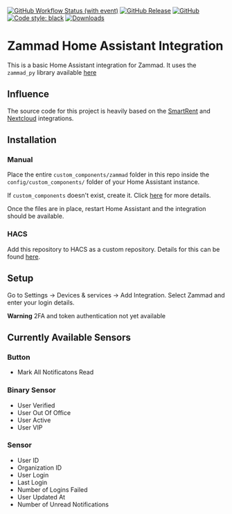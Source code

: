 [![GitHub Workflow Status (with event)](https://img.shields.io/github/actions/workflow/status/tjleach98/homeassistant-zammad/.github%2Fworkflows%2Fvalidate.yml?style=flat-square&label=validate)](https://github.com/tjleach98/homeassistant-zammad/actions/workflows/validate.yml)
[![GitHub Release](https://img.shields.io/github/release/tjleach98/homeassistant-zammad.svg?style=flat-square)](https://github.com/tjleach98/homeassistant-zammad/releases)
[![GitHub](https://img.shields.io/github/license/tjleach98/homeassistant-zammad.svg?style=flat-square)](LICENSE)
[![Code style: black](https://img.shields.io/badge/code%20style-black-000000.svg?style=flat-square)](https://github.com/psf/black)
[![Downloads](https://img.shields.io/github/downloads/tjleach98/homeassistant-zammad/total?style=flat-square)](https://github.com/tjleach98/homeassistant-zammad/releases)

# Zammad Home Assistant Integration
This is a basic Home Assistant integration for Zammad. It uses the `zammad_py` library available [here](https://github.com/joeirimpan/zammad_py)

## Influence
The source code for this project is heavily based on the [SmartRent](https://github.com/ZacheryThomas/homeassistant-smartrent) and [Nextcloud](https://github.com/home-assistant/core/tree/dev/homeassistant/components/nextcloud) integrations.

## Installation
### Manual
Place the entire `custom_components/zammad` folder in this repo inside the `config/custom_components/` folder of your Home Assistant instance. 

If `custom_components` doesn't exist, create it. Click [here](https://developers.home-assistant.io/docs/creating_integration_file_structure/#where-home-assistant-looks-for-integrations) for more details.

Once the files are in place, restart Home Assistant and the integration should be available.

### HACS
Add this repository to HACS as a custom repository. Details for this can be found [here](https://hacs.xyz/docs/faq/custom_repositories).

## Setup
Go to Settings -> Devices & services -> Add Integration. Select Zammad and enter your login details.

**Warning** 2FA and token authentication not yet available

## Currently Available Sensors
### Button
- Mark All Notificatons Read

### Binary Sensor
- User Verified
- User Out Of Office
- User Active
- User VIP

### Sensor
- User ID
- Organization ID
- User Login
- Last Login
- Number of Logins Failed
- User Updated At
- Number of Unread Notifications
